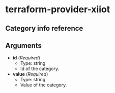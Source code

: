 # terraform-provider-xiiot

## Category info reference

## Arguments

* __id__ (_Required_)
  * Type: string
  * Id of the category.
* __value__ (_Required_)
  * Type: string
  * Value of the category.
